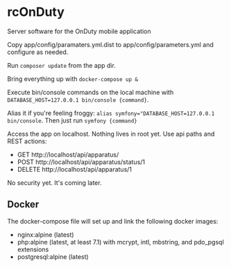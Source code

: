 rcOnDuty
========

Server software for the OnDuty mobile application

Copy app/config/paramaters.yml.dist to app/config/parameters.yml and configure as needed.

Run `composer update` from the app dir.

Bring everything up with `docker-compose up &`

Execute bin/console commands on the local machine with `DATABASE_HOST=127.0.0.1 bin/console {command}`.  

Alias it if you're feeling froggy:  `alias symfony="DATABASE_HOST=127.0.0.1 bin/console`.  Then just run `symfony {command}`
 
Access the app on localhost.  Nothing lives in root yet.  Use api paths and REST actions:

 - GET http://localhost/api/apparatus/
 - POST http://localhost/api/apparatus/status/1
 - DELETE http://localhost/api/apparatus/1
 
 No security yet.  It's coming later.
 
 
## Docker

The docker-compose file will set up and link the following docker images:
 - nginx:alpine (latest)
 - php:alpine (latest, at least 7.1) with mcrypt, intl, mbstring, and pdo_pgsql extensions
 - postgresql:alpine (latest)
 
 